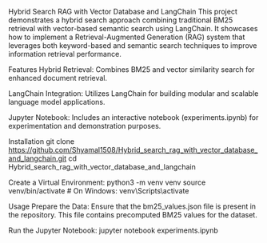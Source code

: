 Hybrid Search RAG with Vector Database and LangChain
This project demonstrates a hybrid search approach combining traditional BM25 retrieval with vector-based semantic search using LangChain. It showcases how to implement a Retrieval-Augmented Generation (RAG) system that leverages both keyword-based and semantic search techniques to improve information retrieval performance.

Features
Hybrid Retrieval: Combines BM25 and vector similarity search for enhanced document retrieval.

LangChain Integration: Utilizes LangChain for building modular and scalable language model applications.

Jupyter Notebook: Includes an interactive notebook (experiments.ipynb) for experimentation and demonstration purposes.

Installation
git clone https://github.com/Shyamal1508/Hybrid_search_rag_with_vector_database_and_langchain.git
cd Hybrid_search_rag_with_vector_database_and_langchain

Create a Virtual Environment:
python3 -m venv venv
source venv/bin/activate  # On Windows: venv\Scripts\activate

Usage
Prepare the Data:
Ensure that the bm25_values.json file is present in the repository. This file contains precomputed BM25 values for the dataset.

Run the Jupyter Notebook:
jupyter notebook experiments.ipynb

